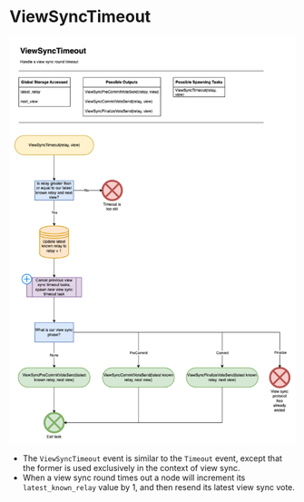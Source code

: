 # ViewSyncTimeout

![ViewSyncTimeout](/docs/diagrams/images/HotShotFlow-ViewSyncTimeout.drawio.png "ViewSyncTimeout")

* The `ViewSyncTimeout` event is similar to the `Timeout` event, except that the former is used exclusively in the context of view sync. 
* When a view sync round times out a node will increment its `latest_known_relay` value by 1, and then resend its latest view sync vote. 